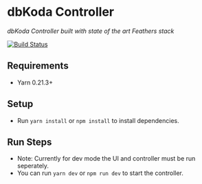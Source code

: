 # dbKoda Controller
*dbKoda Controller built with state of the art Feathers stack*

[![Build Status](https://drone.southbanksoftware.com/api/badges/SouthbankSoftware/dbkoda-controller/status.svg)](https://drone.southbanksoftware.com/SouthbankSoftware/dbkoda-controller)


## Requirements

* Yarn 0.21.3+

## Setup

* Run `yarn install` or `npm install` to install dependencies.


## Run Steps

* Note: Currently for dev mode the UI and controller must be run seperately.
* You can run `yarn dev` or `npm run dev` to start the controller.

